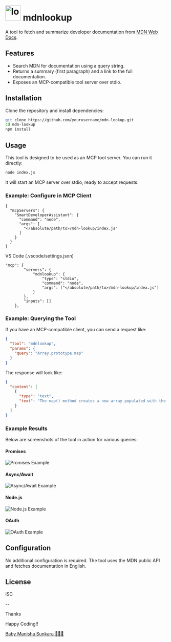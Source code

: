 # <img src="images/logo.png" alt="logo" height="48"/> mdnlookup 

A tool to fetch and summarize developer documentation from [MDN Web Docs](https://developer.mozilla.org/).

## Features

- Search MDN for documentation using a query string.
- Returns a summary (first paragraph) and a link to the full documentation.
- Exposes an MCP-compatible tool server over stdio.

## Installation

Clone the repository and install dependencies:

```sh
git clone https://github.com/yourusername/mdn-lookup.git
cd mdn-lookup
npm install
```

## Usage

This tool is designed to be used as an MCP tool server. You can run it directly:

```sh
node index.js
```

It will start an MCP server over stdio, ready to accept requests.

### Example: Configure in MCP Client 
```
{
  "mcpServers": {
    "SmartDeveloperAssistant": {
      "command": "node",
      "args": [
        "</absolute/path/to>/mdn-lookup/index.js"
      ]
    }
  }
}
```

VS Code (.vscode/settings.json)
``` 
"mcp": {
        "servers": {
            "mdnlookup": {
                "type": "stdio",
                "command": "node",
                "args": ["</absolute/path/to>/mdn-lookup/index.js"]
            }
        },
        "inputs": []
    },
```

### Example: Querying the Tool

If you have an MCP-compatible client, you can send a request like:

```json
{
  "tool": "mdnlookup",
  "params": {
    "query": "Array.prototype.map"
  }
}
```

The response will look like:

```json
{
  "content": [
    {
      "type": "text",
      "text": "The map() method creates a new array populated with the results of calling a provided function on every element in the calling array.\n\nMore info: https://developer.mozilla.org/en-US/docs/Web/JavaScript/Reference/Global_Objects/Array/map"
    }
  ]
}
```

### Example Results

Below are screenshots of the tool in action for various queries:

#### Promises

![Promises Example](images/1.promises.png)

#### Async/Await

![Async/Await Example](images/2.asyncawait.png)

#### Node.js

![Node.js Example](images/3.node.png)

#### OAuth

![OAuth Example](images/4.oauth.png)

## Configuration

No additional configuration is required. The tool uses the MDN public API and fetches documentation in English.

## License

ISC

--

Thanks

Happy Coding!!

[Baby Manisha Sunkara 👩🏻‍💻](https://babymanisha.com)

